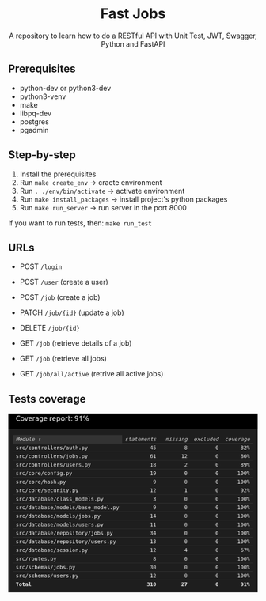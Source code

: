 <h1 align="center">Fast Jobs</h1>
<p align="center">A repository to learn how to do a RESTful API with Unit Test, JWT, Swagger, Python and FastAPI</p>


## Prerequisites
- python-dev or python3-dev
- python3-venv
- make
- libpq-dev
- postgres
- pgadmin

## Step-by-step
1) Install the prerequisites
2) Run `make create_env` -> craete environment
3) Run `. ./env/bin/activate` -> activate environment
4) Run `make install_packages` -> install project's python packages
5) Run `make run_server` -> run server in the port 8000

If you want to run tests, then: `make run_test`

## URLs
- POST `/login`
- POST `/user` (create a user)

- POST `/job` (create a job)
- PATCH `/job/{id}` (update a job)
- DELETE `/job/{id}`
- GET `/job` (retrieve details of a job)
- GET `/job` (retrieve all jobs)
- GET `/job/all/active` (retrive all active jobs)

## Tests coverage
<img align="center" src="https://github.com/VictorManduca/fast-jobs/blob/main/assets/images/coverage_report.png">

